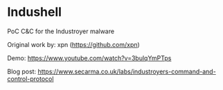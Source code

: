 # Indushell
PoC C&amp;C for the Industroyer malware

Original work by: xpn (https://github.com/xpn)

Demo: https://www.youtube.com/watch?v=3bulqYmPTps

Blog post: https://www.secarma.co.uk/labs/industroyers-command-and-control-protocol
